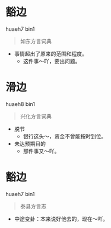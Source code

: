 # 豁边
huaeh7 bin1
> 如东方言词典
- 事情超出了原来的范围和程度。
  - 这件事～吖，要出问题。

# 滑边
huaeh8 bin1
> 兴化方言词典
- 脱节
  - 银行这头～，资金不曾能按时到位。
- 未达预期目的
  - 那件事又～吖。

# 豁边
huaeh7 bin1
> 泰县方言志
- 中途变卦：本来说好他去的，现在～吖。
